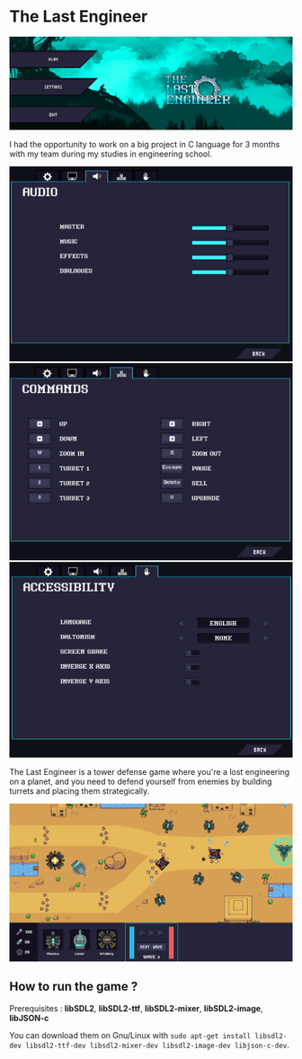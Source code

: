 # The Last Engineer

![title](images/TLE_title.png)

I had the opportunity to work on a big project in C language for 3 months with my team during my studies in engineering school.

![title](images/TLE_audio.png)
![title](images/TLE_commands.png)
![title](images/TLE_accessibility.png)

The Last Engineer is a tower defense game where you're a lost engineering on a planet, and you need to defend yourself from enemies by building turrets and placing them strategically.

![title](images/TLE_game.png)

## How to run the game ?

Prerequisites : **libSDL2**, **libSDL2-ttf**, **libSDL2-mixer**, **libSDL2-image**, **libJSON-c**

You can download them on Gnu/Linux with `sudo apt-get install libsdl2-dev libsdl2-ttf-dev libsdl2-mixer-dev libsdl2-image-dev libjson-c-dev`.
